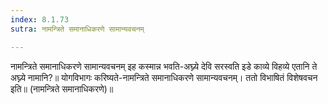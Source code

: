 ```yaml
---
index: 8.1.73
sutra: नामन्त्रिते समानाधिकरणे सामान्यवचनम्

---
```

नामन्त्रिते समानाधिकरणे सामान्यवचनम् इह कस्मान्न भवति-अघ्न्ये देवि सरस्वति इडे काव्ये विहव्ये एतानि ते अघ्न्ये नामानि?॥ योगविभागः करिष्यते-नामन्त्रिते समानाधिकरणे सामान्यवचनम्। ततो विभाषितं विशेषवचन इति॥ (नामन्त्रिते समानाधिकरणे)॥